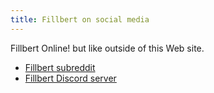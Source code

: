 ```yaml
---
title: Fillbert on social media
---
```

Fillbert Online! but like outside of this Web site.

- [Fillbert subreddit](https://reddit.com/r/fillbert)
- [Fillbert Discord server](https://discord.gg/ZBxMEsYAES)
